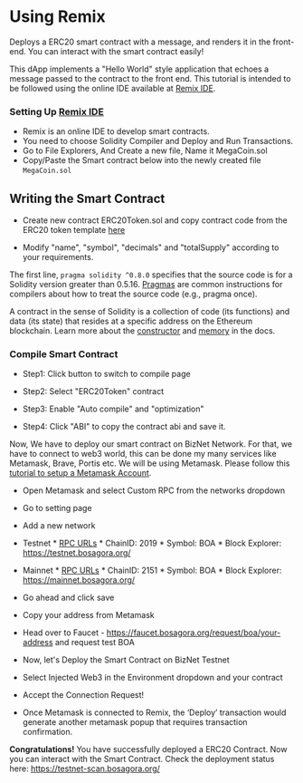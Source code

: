# Using Remix

Deploys a ERC20 smart contract with a message, and renders it in the front-end. You can interact with the smart contract easily!

This dApp implements a "Hello World" style application that echoes a message passed to the contract to the front end. 
This tutorial is intended to be followed using the online IDE available at [Remix IDE](https://remix.ethereum.org/).

### Setting Up [Remix IDE](https://remix.ethereum.org/)

- Remix is an online IDE to develop smart contracts.
- You need to choose Solidity Compiler and Deploy and Run Transactions.
- Go to File Explorers, And Create a new file, Name it MegaCoin.sol
- Copy/Paste the Smart contract below into the newly created file `MegaCoin.sol`

## Writing the Smart Contract

- Create new contract ERC20Token.sol and copy contract code from the ERC20 token template [here](../ERC20Token.template)

- Modify "name", "symbol", "decimals" and "totalSupply" according to your requirements.


The first line, `pragma solidity ^0.8.0` specifies that the source code is for a Solidity version greater than 0.5.16. [Pragmas](https://solidity.readthedocs.io/en/latest/layout-of-source-files.html#pragma) are common instructions for compilers about how to treat the source code (e.g., pragma once).

A contract in the sense of Solidity is a collection of code (its functions) and data (its state) that resides at a specific address on the Ethereum blockchain. Learn more about the [constructor](https://solidity.readthedocs.io/en/latest/contracts.html#constructor) and  [memory](https://solidity.readthedocs.io/en/latest/introduction-to-smart-contracts.html#storage-memory-and-the-stack) in the docs.

### Compile Smart Contract

- Step1: Click button to switch to compile page

- Step2: Select "ERC20Token" contract

- Step3: Enable "Auto compile" and "optimization"

-  Step4: Click "ABI" to copy the contract abi and save it.


Now, We have to deploy our smart contract on BizNet Network. For that, we have to connect to web3 world, this can be done my many services like Metamask, Brave, Portis etc. We will be using Metamask. Please follow this [tutorial to setup a Metamask Account](wallet/metamask.md).

- Open Metamask and select Custom RPC from the networks dropdown

- Go to setting page

- Add a new network

* Testnet
      * [RPC URLs](../rpc.md)
      * ChainID: 2019
      * Symbol: BOA
      * Block Explorer: https://testnet.bosagora.org/ 

* Mainnet
      * [RPC URLs](../rpc.md)
      * ChainID: 2151
      * Symbol: BOA
      * Block Explorer: https://mainnet.bosagora.org/

- Go ahead and click save

- Copy your address from Metamask

- Head over to Faucet - https://faucet.bosagora.org/request/boa/your-address and request test BOA

- Now, let's Deploy the Smart Contract on BizNet Testnet
- Select Injected Web3 in the Environment dropdown and your contract

- Accept the Connection Request!

- Once Metamask is connected to Remix, the ‘Deploy’ transaction would generate another metamask popup that requires transaction confirmation.

**Congratulations!** You have successfully deployed a ERC20 Contract. Now you can interact with the Smart Contract. Check the deployment status here: <https://testnet-scan.bosagora.org/>



